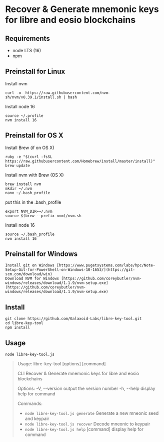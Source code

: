 # Recover & Generate mnemonic keys for libre and eosio blockchains

## Requirements

- node LTS (16)
- npm

## Preinstall for Linux 

Install nvm
```
curl -o- https://raw.githubusercontent.com/nvm-sh/nvm/v0.39.1/install.sh | bash
```

Install node 16
```
source ~/.profile
nvm install 16
```

## Preinstall for OS X

Install Brew (if on OS X)
```
ruby -e "$(curl -fsSL https://raw.githubusercontent.com/Homebrew/install/master/install)" 
brew update 
```

Install nvm with Brew (OS X)
```
brew install nvm 
mkdir ~/.nvm 
nano ~/.bash_profile
```
put this in the .bash_profile
```
export NVM_DIR=~/.nvm
source $(brew --prefix nvm)/nvm.sh
```

Install node 16
```
source ~/.bash_profile
nvm install 16
```
## Preinstall for Windows
```
Install git on Windows [https://www.pugetsystems.com/labs/hpc/Note-Setup-Git-for-PowerShell-on-Windows-10-1653/](https://git-scm.com/download/win)
Download NVM for Windows [https://github.com/coreybutler/nvm-windows/releases/download/1.1.9/nvm-setup.exe](https://github.com/coreybutler/nvm-windows/releases/download/1.1.9/nvm-setup.exe)
```

## Install
```
git clone https://github.com/Galaxoid-Labs/libre-key-tool.git
cd libre-key-tool
npm install
```

## Usage

```
node libre-key-tool.js
```

> Usage: libre-key-tool [options] [command]
>
> CLI Recover & Generate mnemonic keys for libre and eosio blockchains
>
> Options:
> -V, --version output the version number
> -h, --help display help for command
>
> Commands:
> * `node libre-key-tool.js generate` Generate a new mneonic seed and keypair
> * `node libre-key-tool.js recover` <string> Decode mneonic to keypair
> * `node libre-key-tool.js help` [command] display help for command
